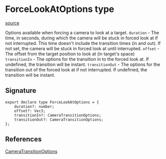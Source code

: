 # ForceLookAtOptions type

[source](https://developers.meta.com/horizon-worlds/reference/2.0.0/camera_forcelookatoptions)

Options available when forcing a camera to look at a target. `duration` \- The time, in seconds, during which the camera will be stuck in forced look at if not interrupted. This time doesn't include the transition times (in and out). If not set, the camera will be stuck in forced look at until interrupted. `offset` \- The offset from the target position to look at (in target's space) `transitionIn` \- The options for the transition in to the forced look at. If undefined, the transition will be instant. `transitionOut` \- The options for the transition out of the forced look at if not interrupted. If undefined, the transition will be instant.

## Signature

```
export declare type ForceLookAtOptions = {
    duration?: number;
    offset?: Vec3;
    transitionIn?: CameraTransitionOptions;
    transitionOut?: CameraTransitionOptions;
};
```

## References

[CameraTransitionOptions](/horizon-worlds/reference/2.0.0/camera_cameratransitionoptions)